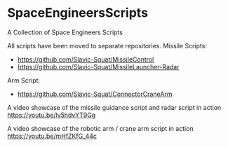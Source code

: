 # SpaceEngineersScripts
A Collection of Space Engineers Scripts

All scripts have been moved to separate repositories.
Missile Scripts:
- https://github.com/Slavic-Squat/MissileControl
- https://github.com/Slavic-Squat/MissileLauncher-Radar

Arm Script:
- https://github.com/Slavic-Squat/ConnectorCraneArm

A video showcase of the missile guidance script and radar script in action
https://youtu.be/lv5hdvYT9Gg

A video showcase of the robotic arm / crane arm script in action
https://youtu.be/mHfZKfG_44c
